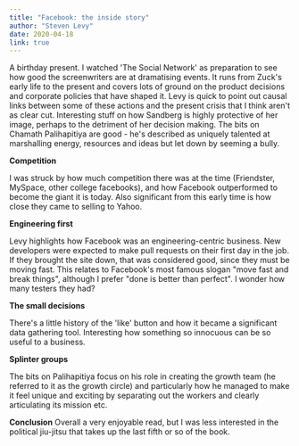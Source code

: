```yaml
---
title: "Facebook: the inside story"
author: "Steven Levy"
date: 2020-04-18
link: true
---
```


A birthday present. I watched 'The Social Network' as preparation to see how good the screenwriters are at dramatising events. It runs from Zuck's early life to the present and covers lots of ground on the product decisions and corporate policies that have shaped it. Levy is quick to point out causal links between some of these actions and the present crisis that I think aren't as clear cut. Interesting stuff on how Sandberg is highly protective of her image, perhaps to the detriment of her decision making. The bits on Chamath Palihapitiya are good - he's described as uniquely talented at marshalling energy, resources and ideas but let down by seeming a bully.

**Competition**

I was struck by how much competition there was at the time (Friendster, MySpace, other college facebooks), and how Facebook outperformed to become the giant it is today. Also significant from this early time is how close they came to selling to Yahoo.

**Engineering first**

Levy highlights how Facebook was an engineering-centric business. New developers were expected to make pull requests on their first day in the job. If they brought the site down, that was considered good, since they must be moving fast. This relates to Facebook's most famous slogan "move fast and break things", although I prefer "done is better than perfect". I wonder how many testers they had?

**The small decisions**

There's a little history of the 'like' button and how it became a significant data gathering tool. Interesting how something so innocuous can be so useful to a business.

**Splinter groups**

The bits on Palihapitiya focus on his role in creating the growth team (he referred to it as the growth circle) and particularly how he managed to make it feel unique and exciting by separating out the workers and clearly articulating its mission etc.

**Conclusion**
Overall a very enjoyable read, but I was less interested in the political jiu-jitsu that takes up the last fifth or so of the book.
